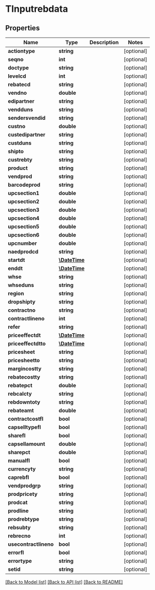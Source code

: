# TInputrebdata

## Properties
Name | Type | Description | Notes
------------ | ------------- | ------------- | -------------
**actiontype** | **string** |  | [optional] 
**seqno** | **int** |  | [optional] 
**doctype** | **string** |  | [optional] 
**levelcd** | **int** |  | [optional] 
**rebatecd** | **string** |  | [optional] 
**vendno** | **double** |  | [optional] 
**edipartner** | **string** |  | [optional] 
**vendduns** | **string** |  | [optional] 
**sendersvendid** | **string** |  | [optional] 
**custno** | **double** |  | [optional] 
**custedipartner** | **string** |  | [optional] 
**custduns** | **string** |  | [optional] 
**shipto** | **string** |  | [optional] 
**custrebty** | **string** |  | [optional] 
**product** | **string** |  | [optional] 
**vendprod** | **string** |  | [optional] 
**barcodeprod** | **string** |  | [optional] 
**upcsection1** | **double** |  | [optional] 
**upcsection2** | **double** |  | [optional] 
**upcsection3** | **double** |  | [optional] 
**upcsection4** | **double** |  | [optional] 
**upcsection5** | **double** |  | [optional] 
**upcsection6** | **double** |  | [optional] 
**upcnumber** | **double** |  | [optional] 
**naedprodcd** | **string** |  | [optional] 
**startdt** | [**\DateTime**](\DateTime.md) |  | [optional] 
**enddt** | [**\DateTime**](\DateTime.md) |  | [optional] 
**whse** | **string** |  | [optional] 
**whseduns** | **string** |  | [optional] 
**region** | **string** |  | [optional] 
**dropshipty** | **string** |  | [optional] 
**contractno** | **string** |  | [optional] 
**contractlineno** | **int** |  | [optional] 
**refer** | **string** |  | [optional] 
**priceeffectdt** | [**\DateTime**](\DateTime.md) |  | [optional] 
**priceeffectdtto** | [**\DateTime**](\DateTime.md) |  | [optional] 
**pricesheet** | **string** |  | [optional] 
**pricesheetto** | **string** |  | [optional] 
**margincostty** | **string** |  | [optional] 
**rebatecostty** | **string** |  | [optional] 
**rebatepct** | **double** |  | [optional] 
**rebcalcty** | **string** |  | [optional] 
**rebdowntoty** | **string** |  | [optional] 
**rebateamt** | **double** |  | [optional] 
**contractcostfl** | **bool** |  | [optional] 
**capselltypefl** | **bool** |  | [optional] 
**sharefl** | **bool** |  | [optional] 
**capsellamount** | **double** |  | [optional] 
**sharepct** | **double** |  | [optional] 
**manualfl** | **bool** |  | [optional] 
**currencyty** | **string** |  | [optional] 
**caprebfl** | **bool** |  | [optional] 
**vendprodgrp** | **string** |  | [optional] 
**prodpricety** | **string** |  | [optional] 
**prodcat** | **string** |  | [optional] 
**prodline** | **string** |  | [optional] 
**prodrebtype** | **string** |  | [optional] 
**rebsubty** | **string** |  | [optional] 
**rebrecno** | **int** |  | [optional] 
**usecontractlineno** | **bool** |  | [optional] 
**errorfl** | **bool** |  | [optional] 
**errortype** | **string** |  | [optional] 
**setid** | **string** |  | [optional] 

[[Back to Model list]](../README.md#documentation-for-models) [[Back to API list]](../README.md#documentation-for-api-endpoints) [[Back to README]](../README.md)


